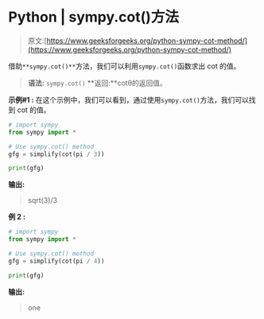 # Python | sympy.cot()方法

> 原文:[https://www.geeksforgeeks.org/python-sympy-cot-method/](https://www.geeksforgeeks.org/python-sympy-cot-method/)

借助`**sympy.cot()**`方法，我们可以利用`sympy.cot()`函数求出 cot 的值。

> **语法:** `sympy.cot()`
> **返回:**cotθ的返回值。

**示例#1 :**
在这个示例中，我们可以看到，通过使用`sympy.cot()`方法，我们可以找到 cot 的值。

```py
# import sympy
from sympy import *

# Use sympy.cot() method
gfg = simplify(cot(pi / 3))

print(gfg)
```

**输出:**

> sqrt(3)/3

**例 2 :**

```py
# import sympy
from sympy import *

# Use sympy.cot() method
gfg = simplify(cot(pi / 4))

print(gfg)
```

**输出:**

> one